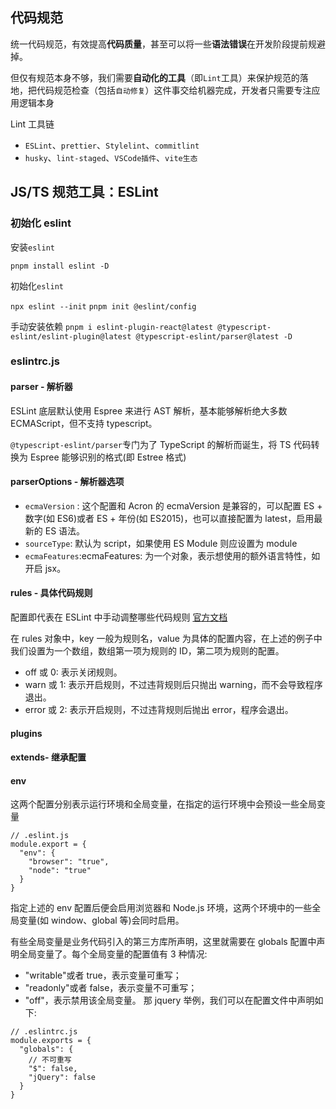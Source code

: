 ## 代码规范

统一代码规范，有效提高**代码质量**，甚至可以将一些**语法错误**在开发阶段提前规避掉。

但仅有规范本身不够，我们需要**自动化的工具**（即`Lint`工具）来保护规范的落地，把代码规范检查（包括`自动修复`）这件事交给机器完成，开发者只需要专注应用逻辑本身

Lint 工具链

- `ESLint`、`prettier`、`Stylelint`、`commitlint`
- `husky`、`lint-staged`、`VSCode插件`、`vite生态`

## JS/TS 规范工具：ESLint

### 初始化 eslint

安装`eslint`

`pnpm install eslint -D`

初始化`eslint`

`npx eslint --init` `pnpm init @eslint/config`

手动安装依赖
`pnpm i eslint-plugin-react@latest @typescript-eslint/eslint-plugin@latest @typescript-eslint/parser@latest -D`

### eslintrc.js

#### parser - 解析器

ESLint 底层默认使用 Espree 来进行 AST 解析，基本能够解析绝大多数 ECMAScript，但不支持 typescript。

`@typescript-eslint/parser`专门为了 TypeScript 的解析而诞生，将 TS 代码转换为 Espree 能够识别的格式(即 Estree 格式)

#### parserOptions - 解析器选项

- `ecmaVersion` : 这个配置和 Acron 的 ecmaVersion 是兼容的，可以配置 ES + 数字(如 ES6)或者 ES + 年份(如 ES2015)，也可以直接配置为 latest，启用最新的 ES 语法。
- `sourceType`: 默认为 script，如果使用 ES Module 则应设置为 module
- `ecmaFeatures`:ecmaFeatures: 为一个对象，表示想使用的额外语言特性，如开启 jsx。

#### rules - 具体代码规则

配置即代表在 ESLint 中手动调整哪些代码规则
[官方文档](https://cn.eslint.org/docs/rules/)

在 rules 对象中，key 一般为规则名，value 为具体的配置内容，在上述的例子中我们设置为一个数组，数组第一项为规则的 ID，第二项为规则的配置。

- off 或 0: 表示关闭规则。
- warn 或 1: 表示开启规则，不过违背规则后只抛出 warning，而不会导致程序退出。
- error 或 2: 表示开启规则，不过违背规则后抛出 error，程序会退出。

#### plugins

#### extends- 继承配置

#### env

这两个配置分别表示运行环境和全局变量，在指定的运行环境中会预设一些全局变量

```
// .eslint.js
module.export = {
  "env": {
    "browser": "true",
    "node": "true"
  }
}
```

指定上述的 env 配置后便会启用浏览器和 Node.js 环境，这两个环境中的一些全局变量(如 window、global 等)会同时启用。

有些全局变量是业务代码引入的第三方库所声明，这里就需要在 globals 配置中声明全局变量了。每个全局变量的配置值有 3 种情况:

- "writable"或者 true，表示变量可重写；
- "readonly"或者 false，表示变量不可重写；
- "off"，表示禁用该全局变量。
  那 jquery 举例，我们可以在配置文件中声明如下:

```
// .eslintrc.js
module.exports = {
  "globals": {
    // 不可重写
    "$": false,
    "jQuery": false
  }
}
```
